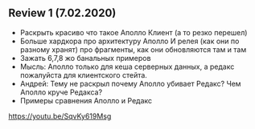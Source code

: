 ## Review 1 (7.02.2020)

- Раскрыть красиво что такое Аполло Клиент (а то резко перешел)
- Больше хардкора про архитектуру Аполло И релея (как они по разному хранят) про фрагменты, как они обновляются там и там
- Зажать 6,7,8 жо банальных примеров
- Мысль: Аполло только для кеша серверных данных, а редакс пожалуйста для клиентского стейта.
- Андрей: Тему не раскрыл почему Аполло убивает Редакс? Чем Аполло круче Редакса?
- Примеры сравнения Аполло и Редакс

<https://youtu.be/SqvKy619Msg>
